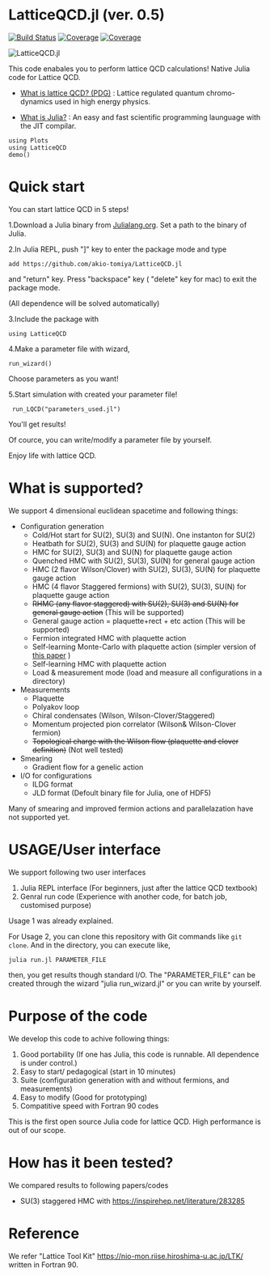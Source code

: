 # LatticeQCD.jl (ver. 0.5)

[![Build Status](https://travis-ci.com/cometscome/LatticeQCD.jl.svg?branch=master)](https://travis-ci.com/cometscome/LatticeQCD.jl)
[![Coverage](https://codecov.io/gh/cometscome/LatticeQCD.jl/branch/master/graph/badge.svg)](https://codecov.io/gh/cometscome/LatticeQCD.jl)
[![Coverage](https://coveralls.io/repos/github/cometscome/LatticeQCD.jl/badge.svg?branch=master)](https://coveralls.io/github/cometscome/LatticeQCD.jl?branch=master)


![LatticeQCD.jl](logo.png)

This code enabales you to perform lattice QCD calculations! Native Julia code for Lattice QCD.

- [What is lattice QCD? (PDG)](https://pdg.lbl.gov/2019/reviews/rpp2018-rev-lattice-qcd.pdf) : Lattice regulated quantum chromo-dynamics used in high energy physics.

- [What is Julia?](https://julialang.org/) : An easy and fast scientific programming launguage with the JIT compilar.


```
using Plots
using LatticeQCD 
demo()
```

# Quick start

You can start lattice QCD in 5 steps!



1.Download a Julia binary from [Julialang.org](https://julialang.org/downloads/). Set a path to the binary of Julia. 



2.In Julia REPL, push "]" key to enter the package mode and type

```
add https://github.com/akio-tomiya/LatticeQCD.jl
```
and "return" key. Press "backspace" key ( "delete" key for mac) to exit the package mode.

(All dependence will be solved automatically)



3.Include the package with

```
using LatticeQCD
```



4.Make a parameter file with wizard,

```
run_wizard()
```

Choose parameters as you want!



5.Start simulation with created your parameter file!

```
 run_LQCD("parameters_used.jl")
```

You'll get results!

Of cource, you can write/modify a parameter file by yourself.

Enjoy life with lattice QCD.



# What is supported?

We support 4 dimensional euclidean spacetime and following things:

- Configuration generation
  - Cold/Hot start for SU(2), SU(3) and SU(N). One instanton for SU(2)
  - Heatbath for SU(2), SU(3) and SU(N) for plaquette gauge action
  - HMC for SU(2), SU(3) and SU(N) for plaquette gauge action
  - Quenched HMC with SU(2), SU(3), SU(N) for general gauge action
  - HMC (2 flavor Wilson/Clover) with SU(2), SU(3), SU(N) for plaquette gauge action
  - HMC (4 flavor Staggered fermions) with SU(2), SU(3), SU(N) for plaquette gauge action
  - <s>RHMC (any flavor staggered) with SU(2), SU(3) and SU(N) for general gauge action</s> (This will be supported)
  - General gauge action = plaquette+rect + etc action (This will be supported)
  - Fermion integrated HMC with plaquette action
  - Self-learning Monte-Carlo with plaquette action (simpler version of [this paper](https://arxiv.org/abs/2010.11900) )
  - Self-learning HMC with plaquette action
  - Load & measurement mode (load and measure all configurations in a directory)
- Measurements
  - Plaquette
  - Polyakov loop
  - Chiral condensates (Wilson, Wilson-Clover/Staggered)
  - Momentum projected pion correlator (Wilson& Wilson-Clover fermion)
  - <s>Topological charge with the Wilson flow (plaquette and clover definition)</s>   (Not well tested)
- Smearing
  - Gradient flow for a genelic action
- I/O for configurations
  - ILDG format
  - JLD format (Defoult binary file for Julia, one of HDF5)

Many of smearing and improved fermion actions and parallelazation have not supported yet.


# USAGE/User interface

We support following two user interfaces

1. Julia REPL interface (For beginners, just after the lattice QCD textbook)
2. Genral run code (Experience with another code, for batch job, customised purpose)

Usage 1 was already explained. 

For Usage 2, you can clone this repository with Git commands like ``git clone``. 
And in the directory, you can execute like,

```
julia run.jl PARAMETER_FILE
```

then, you get results though standard I/O. The "PARAMETER_FILE" can be created through the wizard "julia run_wizard.jl"  or you can write by yourself.


# Purpose of the code
We develop this code to achive following things:

1. Good portability (If one has Julia, this code is runnable. All dependence is under control.)
2. Easy to start/ pedagogical (start in 10 minutes)
3. Suite (configuration generation with and without fermions, and measurements)
4. Easy to modify (Good for prototyping)
5. Compatitive speed with Fortran 90 codes

This is the first open source Julia code for lattice QCD. High performance is out of our scope.

# How has it been tested?

We compared results to following papers/codes 

- SU(3) staggered HMC with https://inspirehep.net/literature/283285

# Reference

We refer "Lattice Tool Kit" https://nio-mon.riise.hiroshima-u.ac.jp/LTK/ written in Fortran 90.
